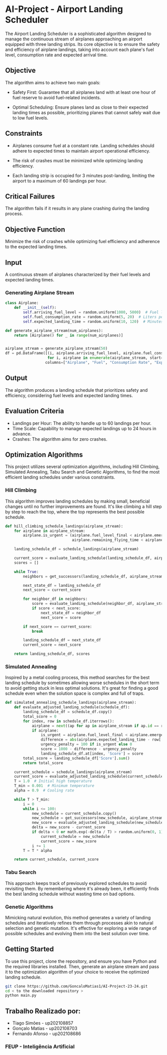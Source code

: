 # AI-Project - Airport Landing Scheduler

The Airport Landing Scheduler is a sophisticated algorithm designed to manage the continuous stream of airplanes approaching an airport equipped with three landing strips. Its core objective is to ensure the safety and efficiency of airplane landings, taking into account each plane's fuel level, consumption rate and expected arrival time.

## Objective

The algorithm aims to achieve two main goals:

- Safety First: Guarantee that all airplanes land with at least one hour of fuel reserve to avoid fuel-related incidents.

- Optimal Scheduling: Ensure planes land as close to their expected landing times as possible, prioritizing planes that cannot safely wait due to low fuel levels.


## Constraints

- Airplanes consume fuel at a constant rate.
Landing schedules should adhere to expected times to maintain airport operational efficiency.

- The risk of crashes must be minimized while optimizing landing efficiency.

- Each landing strip is occupied for 3 minutes post-landing, limiting the airport to a maximum of 60 landings per hour.

## Critical Failures

The algorithm fails if it results in any plane crashing during the landing process.

## Objective Function

Minimize the risk of crashes while optimizing fuel efficiency and adherence to the expected landing times.

## Input

A continuous stream of airplanes characterized by their fuel levels and expected landing times.

### Generating Airplane Stream

```python
class Airplane:
    def __init__(self):
        self.arriving_fuel_level = random.uniform(1000, 5000)  # Fuel level in liters
        self.fuel_consumption_rate = random.uniform(5, 20)  # Liters per minute
        self.expected_landing_time = random.uniform(10, 120)  # Minutes from now

def generate_airplane_stream(num_airplanes):
    return [Airplane() for _ in range(num_airplanes)]


airplane_stream = generate_airplane_stream(50)
df = pd.DataFrame([(i, airplane.arriving_fuel_level, airplane.fuel_consumption_rate, airplane.expected_landing_time)
                   for i, airplane in enumerate(airplane_stream, start=1)],
                  columns=["Airplane", "Fuel", "Consumption Rate", "Expected Landing Time"])

```
## Output

The algorithm produces a landing schedule that prioritizes safety and efficiency, considering fuel levels and expected landing times.

## Evaluation Criteria

- Landings per Hour: The ability to handle up to 60 landings per hour.
- Time Scale: Capability to manage expected landings up to 24 hours in advance.
- Crashes: The algorithm aims for zero crashes.

## Optimization Algorithms

This project utilizes several optimization algorithms, including Hill Climbing, Simulated Annealing, Tabu Search and Genetic Algorithms, to find the most efficient landing schedules under various constraints.

### Hill Climbing
This algorithm improves landing schedules by making small, beneficial changes until no further improvements are found. It's like climbing a hill step by step to reach the top, where the top represents the best possible schedule.

```python
def hill_climbing_schedule_landings(airplane_stream):
    for airplane in airplane_stream:
        airplane.is_urgent = (airplane.fuel_level_final < airplane.emergency_fuel or
                              airplane.remaining_flying_time < airplane.expected_landing_time)

    landing_schedule_df = schedule_landings(airplane_stream)

    current_score = evaluate_landing_schedule(landing_schedule_df, airplane_stream)
    scores = []

    while True:
        neighbors = get_successors(landing_schedule_df, airplane_stream)

        next_state_df = landing_schedule_df
        next_score = current_score

        for neighbor_df in neighbors:
            score = evaluate_landing_schedule(neighbor_df, airplane_stream)
            if score < next_score:
                next_state_df = neighbor_df
                next_score = score

        if next_score == current_score:
            break

        landing_schedule_df = next_state_df
        current_score = next_score

    return landing_schedule_df, scores
```

### Simulated Annealing
Inspired by a metal cooling process, this method searches for the best landing schedule by sometimes allowing worse schedules in the short term to avoid getting stuck in less optimal solutions. It's great for finding a good schedule even when the solution space is complex and full of traps.

```python
def simulated_annealing_schedule_landings(airplane_stream):
    def evaluate_adjusted_landing_schedule(schedule_df):
        landing_schedule_df = schedule_df.copy()
        total_score = 0
        for index, row in schedule_df.iterrows():
            airplane = next((ap for ap in airplane_stream if ap.id == row['Airplane ID']), None)
            if airplane:
                is_urgent = airplane.fuel_level_final < airplane.emergency_fuel or airplane.remaining_flying_time < row['Actual Landing Time']
                difference = abs(airplane.expected_landing_time - row['Actual Landing Time'])
                urgency_penalty = 100 if is_urgent else 0
                score = 1000 - difference - urgency_penalty
                landing_schedule_df.at[index, 'Score'] = score
        total_score = landing_schedule_df['Score'].sum()
        return total_score

    current_schedule = schedule_landings(airplane_stream)
    current_score = evaluate_adjusted_landing_schedule(current_schedule)
    T = 1.0  # Initial high temperature
    T_min = 0.001  # Minimum temperature
    alpha = 0.9  # Cooling rate

    while T > T_min:
        i = 0
        while i <= 100:
            new_schedule = current_schedule.copy()
            new_schedule = get_successors(new_schedule, airplane_stream)[0]
            new_score = evaluate_adjusted_landing_schedule(new_schedule)
            delta = new_score - current_score
            if delta < 0 or math.exp(-delta / T) > random.uniform(0, 1):
                current_schedule = new_schedule
                current_score = new_score
            i += 1
        T = T * alpha

    return current_schedule, current_score
```

### Tabu Search
This approach keeps track of previously explored schedules to avoid revisiting them. By remembering where it's already been, it efficiently finds the best landing schedule without wasting time on bad options.

### Genetic Algorithms
Mimicking natural evolution, this method generates a variety of landing schedules and iteratively refines them through processes akin to natural selection and genetic mutation. It's effective for exploring a wide range of possible schedules and evolving them into the best solution over time.

## Getting Started
To use this project, clone the repository, and ensure you have Python and the required libraries installed. Then, generate an airplane stream and pass it to the optimization algorithm of your choice to receive the optimized landing schedule.

```bash
git clone https://github.com/GoncaloMatias1/AI-Project-23-24.git
cd < to the downloaded repository >
python main.py

```

## Trabalho Realizado por:

- Tiago Simões - up202108857
- Gonçalo Matias - up202108703
- Fernando Afonso - up202108686

### FEUP - Inteligência Artificial